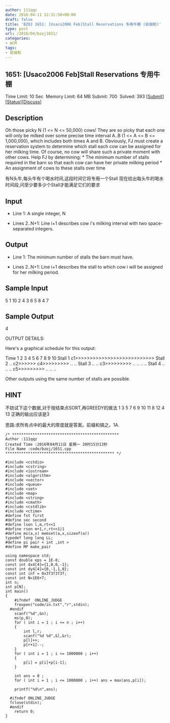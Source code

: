 ```yaml
---
author: 111qqz
date: 2016-04-11 12:31:58+00:00
draft: false
title: 'BZOJ 1651: [Usaco2006 Feb]Stall Reservations 专用牛棚 (前缀和)'
type: post
url: /2016/04/bzoj1651/
categories:
- ACM
tags:
- 前缀和
---
```





## 1651: [Usaco2006 Feb]Stall Reservations 专用牛棚


Time Limit: 10 Sec  Memory Limit: 64 MB
Submit: 700  Solved: 393
[[Submit](http://www.lydsy.com/JudgeOnline/submitpage.php?id=1651)][[Status](http://www.lydsy.com/JudgeOnline/problemstatus.php?id=1651)][[Discuss](http://www.lydsy.com/JudgeOnline/bbs.php?id=1651)]


## Description






Oh those picky N (1 <= N <= 50,000) cows! They are so picky that each one will only be milked over some precise time interval A..B (1 <= A <= B <= 1,000,000), which includes both times A and B. Obviously, FJ must create a reservation system to determine which stall each cow can be assigned for her milking time. Of course, no cow will share such a private moment with other cows. Help FJ by determining: * The minimum number of stalls required in the barn so that each cow can have her private milking period * An assignment of cows to these stalls over time

有N头牛,每头牛有个喝水时间,这段时间它将专用一个Stall 现在给出每头牛的喝水时间段,问至少要多少个Stall才能满足它们的要求






## Input






* Line 1: A single integer, N

* Lines 2..N+1: Line i+1 describes cow i's milking interval with two space-separated integers.






## Output






* Line 1: The minimum number of stalls the barn must have.

* Lines 2..N+1: Line i+1 describes the stall to which cow i will be assigned for her milking period.






## Sample Input




5
1 10
2 4
3 6
5 8
4 7





## Sample Output




4


OUTPUT DETAILS:

Here's a graphical schedule for this output:

Time 1 2 3 4 5 6 7 8 9 10
Stall 1 c1>>>>>>>>>>>>>>>>>>>>>>>>>>>
Stall 2 .. c2>>>>>> c4>>>>>>>>> .. ..
Stall 3 .. .. c3>>>>>>>>> .. .. .. ..
Stall 4 .. .. .. c5>>>>>>>>> .. .. ..

Other outputs using the same number of stalls are possible.




## HINT






不妨试下这个数据,对于按结束点SORT,再GREEDY的做法 1 3 5 7 6 9 10 11 8 12 4 13 正确的输出应该是3








思路:求所有点中的最大的厚度就是答案。前缀和搞之。1A.



 

    
    /* ***********************************************
    Author :111qqz
    Created Time :2016年04月11日 星期一 20时15分13秒
    File Name :code/bzoj/1651.cpp
    ************************************************ */
    
    #include <cstdio>
    #include <cstring>
    #include <iostream>
    #include <algorithm>
    #include <vector>
    #include <queue>
    #include <set>
    #include <map>
    #include <string>
    #include <cmath>
    #include <cstdlib>
    #include <ctime>
    #define fst first
    #define sec second
    #define lson l,m,rt<<1
    #define rson m+1,r,rt<<1|1
    #define ms(a,x) memset(a,x,sizeof(a))
    typedef long long LL;
    #define pi pair < int ,int >
    #define MP make_pair
    
    using namespace std;
    const double eps = 1E-8;
    const int dx4[4]={1,0,0,-1};
    const int dy4[4]={0,-1,1,0};
    const int inf = 0x3f3f3f3f;
    const int N=1E6+7;
    int n;
    int p[N];
    int main()
    {
    	#ifndef  ONLINE_JUDGE 
    	freopen("code/in.txt","r",stdin);
      #endif
    	scanf("%d",&n);
    	ms(p,0);
    	for ( int i = 1 ; i <= n ; i++)
    	{
    	    int l,r;
    	    scanf("%d %d",&l,&r);
    	    p[l]++;
    	    p[r+1]--;
    	}
    	for ( int i = 1 ; i <= 1000000 ; i++)
    	{
    	    p[i] = p[i]+p[i-1];
    	}
    
    	int ans = 0 ;
    	for ( int i = 1 ; i <= 1000000 ; i++) ans = max(ans,p[i]);
    
    	printf("%d\n",ans);
    
      #ifndef ONLINE_JUDGE  
      fclose(stdin);
      #endif
        return 0;
    }
    




